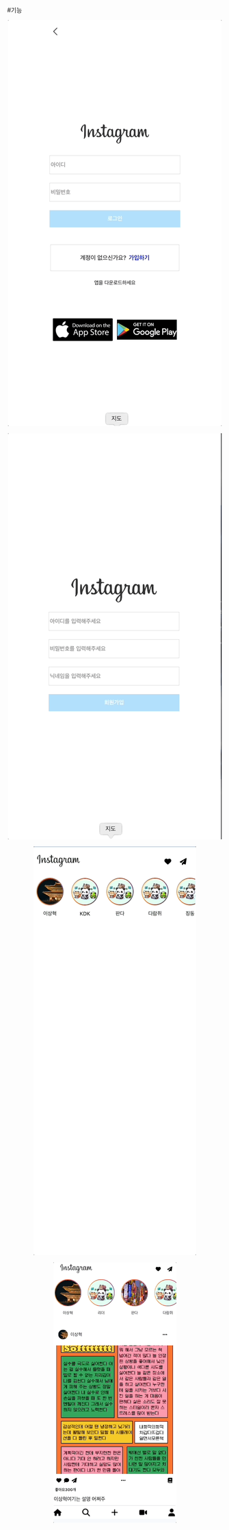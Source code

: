 #기능

<div align="center">

![23.11.23](public/git/로그인.gif)

![23.11.23](public/git/회원가입.gif)

![23.11.12 19:00](public/git/1.gif)

![23.11.12 22:00](public/git/2.gif)

</div>

